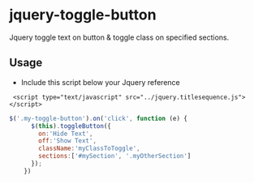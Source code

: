 # jquery-toggle-button
Jquery toggle text on button &amp; toggle class on specified sections.

## Usage
* Include this script below your Jquery reference

``` <script type="text/javascript" src="../jquery.titlesequence.js"></script>```

```javascript
$('.my-toggle-button').on('click', function (e) {
      $(this).toggleButton({
        on:'Hide Text',
        off:'Show Text',
        className:'myClassToToggle',
        sections:['#mySection', '.myOtherSection']
      });
    })
```
